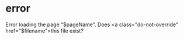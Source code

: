 # error

Error loading the page "$pageName".  Does <a class="do-not-override" href="$filename">this file exist</a>?
